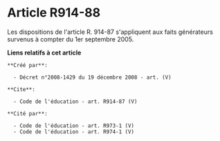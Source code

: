 # Article R914-88

Les dispositions de l'article R. 914-87 s'appliquent aux faits générateurs survenus à compter du 1er septembre 2005.

**Liens relatifs à cet article**

	**Créé par**:

	  - Décret n°2008-1429 du 19 décembre 2008 - art. (V)

	**Cite**:

	  - Code de l'éducation - art. R914-87 (V)

	**Cité par**:

	  - Code de l'éducation - art. R973-1 (V)
	  - Code de l'éducation - art. R974-1 (V)

